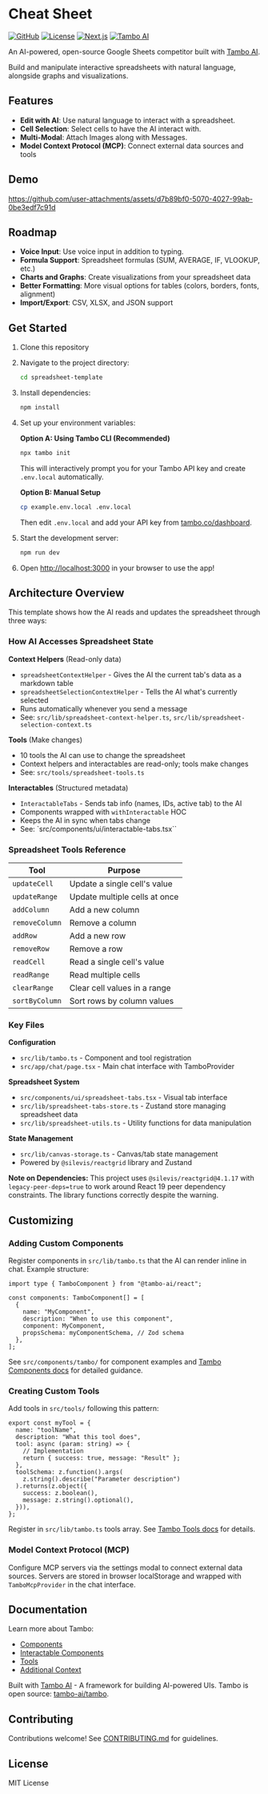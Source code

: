 # Cheat Sheet

[![GitHub](https://img.shields.io/badge/github-michaelmagan/cheatsheet-blue?logo=github)](https://github.com/michaelmagan/cheatsheet)
[![License](https://img.shields.io/badge/license-MIT-green.svg)](./LICENSE)
[![Next.js](https://img.shields.io/badge/Next.js-15-black?logo=next.js)](https://nextjs.org/)
[![Tambo AI](https://img.shields.io/badge/Tambo-AI-purple)](https://tambo.co)

An AI-powered, open-source Google Sheets competitor built with [Tambo AI](https://tambo.co).

Build and manipulate interactive spreadsheets with natural language, alongside graphs and visualizations.


## Features

- **Edit with AI**: Use natural language to interact with a spreadsheet.
- **Cell Selection**: Select cells to have the AI interact with.
- **Multi-Modal**: Attach Images along with Messages.
- **Model Context Protocol (MCP)**: Connect external data sources and tools

## Demo
https://github.com/user-attachments/assets/d7b89bf0-5070-4027-99ab-0be3edf7c91d

## Roadmap

- **Voice Input**: Use voice input in addition to typing.
- **Formula Support**: Spreadsheet formulas (SUM, AVERAGE, IF, VLOOKUP, etc.)
- **Charts and Graphs**: Create visualizations from your spreadsheet data
- **Better Formatting**: More visual options for tables (colors, borders, fonts, alignment)
- **Import/Export**: CSV, XLSX, and JSON support


## Get Started

1. Clone this repository

2. Navigate to the project directory:
   ```bash
   cd spreadsheet-template
   ```

3. Install dependencies:
   ```bash
   npm install
   ```

4. Set up your environment variables:

   **Option A: Using Tambo CLI (Recommended)**
   ```bash
   npx tambo init
   ```
   This will interactively prompt you for your Tambo API key and create `.env.local` automatically.

   **Option B: Manual Setup**
   ```bash
   cp example.env.local .env.local
   ```
   Then edit `.env.local` and add your API key from [tambo.co/dashboard](https://tambo.co/dashboard).

5. Start the development server:
   ```bash
   npm run dev
   ```

6. Open [http://localhost:3000](http://localhost:3000) in your browser to use the app!

## Architecture Overview

This template shows how the AI reads and updates the spreadsheet through three ways:

### How AI Accesses Spreadsheet State

**Context Helpers** (Read-only data)
- `spreadsheetContextHelper` - Gives the AI the current tab's data as a markdown table
- `spreadsheetSelectionContextHelper` - Tells the AI what's currently selected
- Runs automatically whenever you send a message
- See: `src/lib/spreadsheet-context-helper.ts`, `src/lib/spreadsheet-selection-context.ts`

**Tools** (Make changes)
- 10 tools the AI can use to change the spreadsheet
- Context helpers and interactables are read-only; tools make changes
- See: `src/tools/spreadsheet-tools.ts`

**Interactables** (Structured metadata)
- `InteractableTabs` - Sends tab info (names, IDs, active tab) to the AI
- Components wrapped with `withInteractable` HOC
- Keeps the AI in sync when tabs change
- See: `src/components/ui/interactable-tabs.tsx``

### Spreadsheet Tools Reference

| Tool | Purpose |
|------|---------|
| `updateCell` | Update a single cell's value |
| `updateRange` | Update multiple cells at once |
| `addColumn` | Add a new column |
| `removeColumn` | Remove a column |
| `addRow` | Add a new row |
| `removeRow` | Remove a row |
| `readCell` | Read a single cell's value |
| `readRange` | Read multiple cells |
| `clearRange` | Clear cell values in a range |
| `sortByColumn` | Sort rows by column values |

### Key Files

**Configuration**
- `src/lib/tambo.ts` - Component and tool registration
- `src/app/chat/page.tsx` - Main chat interface with TamboProvider

**Spreadsheet System**
- `src/components/ui/spreadsheet-tabs.tsx` - Visual tab interface
- `src/lib/spreadsheet-tabs-store.ts` - Zustand store managing spreadsheet data
- `src/lib/spreadsheet-utils.ts` - Utility functions for data manipulation

**State Management**
- `src/lib/canvas-storage.ts` - Canvas/tab state management
- Powered by `@silevis/reactgrid` library and Zustand

**Note on Dependencies:** This project uses `@silevis/reactgrid@4.1.17` with `legacy-peer-deps=true` to work around React 19 peer dependency constraints. The library functions correctly despite the warning.

## Customizing

### Adding Custom Components

Register components in `src/lib/tambo.ts` that the AI can render inline in chat. Example structure:

```tsx
import type { TamboComponent } from "@tambo-ai/react";

const components: TamboComponent[] = [
  {
    name: "MyComponent",
    description: "When to use this component",
    component: MyComponent,
    propsSchema: myComponentSchema, // Zod schema
  },
];
```

See `src/components/tambo/` for component examples and [Tambo Components docs](https://docs.tambo.co/concepts/components) for detailed guidance.

### Creating Custom Tools

Add tools in `src/tools/` following this pattern:

```tsx
export const myTool = {
  name: "toolName",
  description: "What this tool does",
  tool: async (param: string) => {
    // Implementation
    return { success: true, message: "Result" };
  },
  toolSchema: z.function().args(
    z.string().describe("Parameter description")
  ).returns(z.object({
    success: z.boolean(),
    message: z.string().optional(),
  })),
};
```

Register in `src/lib/tambo.ts` tools array. See [Tambo Tools docs](https://docs.tambo.co/concepts/tools) for details.

### Model Context Protocol (MCP)

Configure MCP servers via the settings modal to connect external data sources. Servers are stored in browser localStorage and wrapped with `TamboMcpProvider` in the chat interface.

## Documentation

Learn more about Tambo:
- [Components](https://docs.tambo.co/concepts/components)
- [Interactable Components](https://docs.tambo.co/concepts/components/interactable-components)
- [Tools](https://docs.tambo.co/concepts/tools)
- [Additional Context](https://docs.tambo.co/concepts/additional-context)

Built with [Tambo AI](https://tambo.co) - A framework for building AI-powered UIs. Tambo is open source: [tambo-ai/tambo](https://github.com/tambo-ai/tambo).

## Contributing

Contributions welcome! See [CONTRIBUTING.md](./CONTRIBUTING.md) for guidelines.

## License

MIT License
